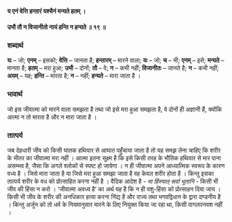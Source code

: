#### य एनं वेत्ति हन्तारं यश्चैनं मन्यते हतम् ।
#### उभौ तौ न विजानीतो नायं हन्ति न हन्यते ॥ १९ ॥

### शब्दार्थ

**यः** – जो; **एनम्** – इसको; **वेत्ति** – जानता है; **हन्तारम्** – मारने वाला; **यः** – जो; **च** – भी; **एनम्** – इसे; **मन्यते** – मानता है; **हतम्** – मरा हुआ; **उभौ** – दोनों; **तौ** – वे; **न** – कभी नहीं; **विजानीतः** – जानते है; **न** – कभी नहीं; **अयम्** – यह; **हन्ति** – मारता है; **न** – नहीं; **हन्यते** – मारा जाता  है ।

### भावार्थ

जो इस जीवात्मा को मारने वाला समझता है तथा जो इसे मरा हुआ समझता है, वे दोनों ही अज्ञानी हैं, क्योंकि आत्मा न तो मारता है और न मारा जाता है ।

### तात्पर्य

जब देहधारी जीव को किसी घातक हथियार से आघात पहुँचाया जाता है तो यह समझ लेना चाहिए कि शरीर के भीतर का जीवात्मा मरा नहीं । आत्मा इतना सूक्ष्म है कि इसे किसी तरह के भौतिक हथियार से मार पाना असम्भव है, जैसा कि अगले श्लोकों से स्पष्ट हो जायेगा । न ही जीवात्मा अपने आध्यात्मिक स्वरूप के कारण वध्य है । जिसे मारा जाता है या जिसे मरा हुआ समझा जाता है वह केवल शरीर होता है । किन्तु इसका तात्पर्य शरीर के वध को प्रोत्साहित करना नहीं है । वैदिक आदेश है - *मा हिंस्यात् सर्वा भूतानि* - किसी भी जीव की हिंसा न करो । ‘जीवात्मा अवध्य है’ का अर्थ यह है कि न ही पशु-हिंसा को प्रोत्साहन दिया जाय । किसी भी जीव के शरीर की अनधिकार हत्या करना निंद्य है और राज्य तथा भगवद्विधान के द्वारा दण्डनीय है । किन्तु अर्जुन को तो धर्म के नियमानुसार मारने के लिए नियुक्त किया जा रहा था, किसी पागलपनवश नहीं ।